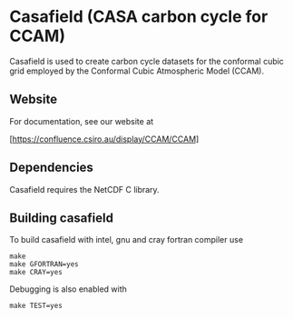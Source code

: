 # Casafield (CASA carbon cycle for CCAM)

Casafield is used to create carbon cycle datasets for the conformal cubic grid
employed by the Conformal Cubic Atmospheric Model (CCAM).

## Website

For documentation, see our website at

[https://confluence.csiro.au/display/CCAM/CCAM]

## Dependencies

Casafield requires the NetCDF C library.

## Building casafield

To build casafield with intel, gnu and cray fortran compiler use

```
make
make GFORTRAN=yes
make CRAY=yes
```

Debugging is also enabled with

```
make TEST=yes
```
